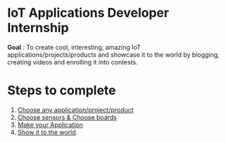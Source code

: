 # IoT Applications Developer Internship

**Goal** : To create cool, interesting, amazing IoT applications/projects/products and showcase it to the world by blogging, creating videos and enrolling it into contests. 

# Steps to complete 

1. [Choose any application/project/product](Step1.md)
2. [Choose sensors & Choose boards](Step2.md)
3. [Make your Application](Step3.md) 
4. [Show it to the world](Step4.md).  
